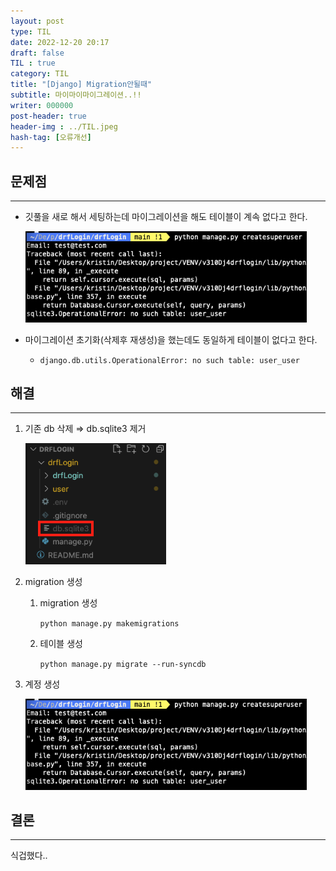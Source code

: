 ```yaml
---
layout: post
type: TIL
date: 2022-12-20 20:17
draft: false
TIL : true
category: TIL
title: "[Django] Migration안될때"
subtitle: 마이마이마이그레이션..!!
writer: 000000
post-header: true
header-img : ../TIL.jpeg
hash-tag: [오류개선]
---
```


## 문제점

---

- 깃풀을 새로 해서 세팅하는데 마이그레이션을 해도 테이블이 계속 없다고 한다.
    
    <img src="img/1.png" alt="1" style="zoom:80%;" />
    
- 마이그레이션 초기화(삭제후 재생성)을 했는데도 동일하게 테이블이 없다고 한다.
    - `django.db.utils.OperationalError: no such table: user_user`

## 해결

---

1. 기존 db 삭제 ⇒ db.sqlite3 제거
    
    <img src="img/2.png" alt="1" style="zoom:80%;" />
    
2. migration 생성
    1. migration 생성
        
        `python manage.py makemigrations`
        
    2. 테이블 생성
        
        `python manage.py migrate --run-syncdb`
        
3. 계정 생성

    <img src="img/1.png" alt="1" style="zoom:80%;" />


## 결론
---

식겁했다..
